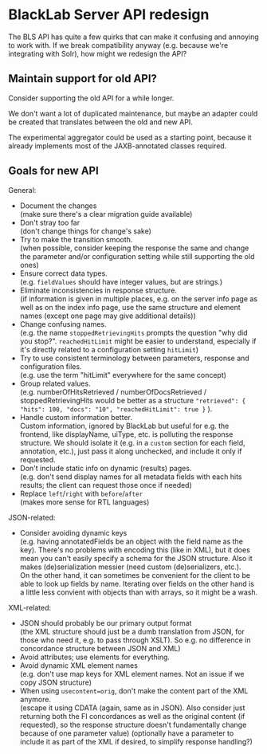 # BlackLab Server API redesign

The BLS API has quite a few quirks that can make it confusing and annoying to work with.
If we break compatibility anyway (e.g. because we're integrating with Solr), how might
we redesign the API?


## Maintain support for old API?

Consider supporting the old API for a while longer.

We don't want a lot of duplicated maintenance, but maybe an adapter could
be created that translates between the old and new API.

The experimental aggregator could be used as a starting point, because it already
implements most of the JAXB-annotated classes required.


## Goals for new API

General:
- Document the changes<br>(make sure there's a clear migration guide available)
- Don't stray too far<br>(don't change things for change's sake)
- Try to make the transition smooth.<br>
  (when possible, consider keeping the response the same and
  change the parameter and/or configuration setting while still supporting the old ones)
- Ensure correct data types.<br>
  (e.g. `fieldValues` should have integer values, but are strings.)
- Eliminate inconsistencies in response structure.<br>
  (if information is given in multiple places, e.g. on the server info page as well
   as on the index info page, use the same structure and element names (except one page
   may give additional details))
- Change confusing names.<br>
  (e.g. the name `stoppedRetrievingHits` prompts the question "why did you stop?".
  `reachedHitLimit` might be easier to understand, especially if it's directly 
  related to a configuration setting `hitLimit`)
- Try to use consistent terminology between parameters, response and configuration files.<br>
  (e.g. use the term "hitLimit" everywhere for the same concept)
- Group related values.<br>
  (e.g. numberOfHitsRetrieved / numberOfDocsRetrieved / stoppedRetrievingHits
  would be better as a structure `"retrieved": { "hits": 100, "docs": "10", "reachedHitLimit": true }` ).
- Handle custom information better. <br>
  Custom information, ignored by BlackLab but useful for e.g. the frontend,
  like displayName, uiType, etc. is polluting the response structure.
  We should isolate it (e.g. in a `custom` section for each field, annotation, etc.),
  just pass it along unchecked, and include it only if requested.
- Don't include static info on dynamic (results) pages.<br>
  (e.g. don't send display names for all metadata fields with each hits results;
   the client can request those once if needed)
- Replace `left`/`right` with `before`/`after`<br>
  (makes more sense for RTL languages)


JSON-related:
- Consider avoiding dynamic keys<br>
(e.g. having annotatedFields be an object with the field name
  as the key). There's no problems with encoding this (like in XML), but it does mean you can't 
  easily specify a schema for the JSON structure. Also it makes (de)serialization messier (need 
  custom (de)serializers, etc.).<br>
  On the other hand, it can sometimes be convenient for the client to be able to 
  look up fields by name. Iterating over fields on the other hand is a little less convient 
  with objects than with arrays, so it might be a wash.


XML-related:
- JSON should probably be our primary output format<br>
  (the XML structure should just be a dumb translation from JSON, for those who need it, 
  e.g. to pass through XSLT). So e.g. no difference in concordance structure between JSON and XML)
- Avoid attributes; use elements for everything.
- Avoid dynamic XML element names<br>(e.g. don't use map keys for XML element names.
  Not an issue if we copy JSON structure)
- When using `usecontent=orig`, don't make the content part of the XML anymore.<br>
  (escape it using CDATA (again, same as in JSON). Also consider just returning both
  the FI concordances as well as the original content (if requested), so the response
  structure doesn't fundamentally change because of one parameter value)
  (optionally have a parameter to include it as part of the XML if desired, to simplify response handling?)
